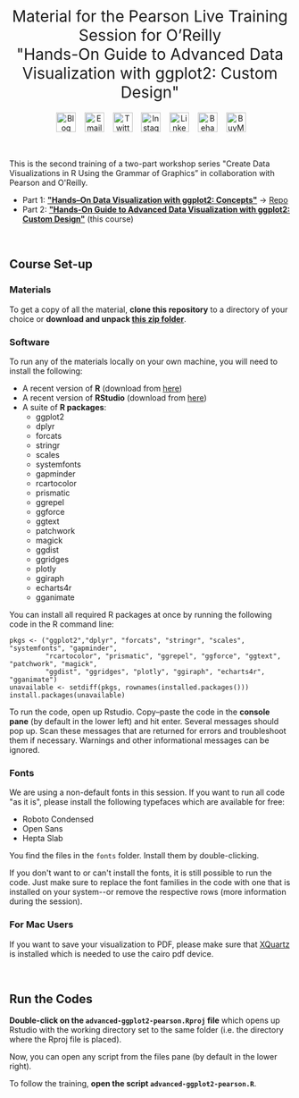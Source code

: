 <h1 style="font-weight:normal" align="center">
  Material for the Pearson Live Training Session for O’Reilly<br>"Hands-On Guide to Advanced Data Visualization with ggplot2: Custom Design"
</h1>

<div align="center">

&nbsp;&nbsp;&nbsp;
<a href="https://www.cedricscherer.com"><img border="0" alt="Blog" src="https://assets.dryicons.com/uploads/icon/svg/4926/home.svg" width="35" height="35"></a>&nbsp;&nbsp;&nbsp;
<a href="mailto:hello@cedricscherer.com"><img border="0" alt="Email" src="https://assets.dryicons.com/uploads/icon/svg/8009/02dc3a5c-6504-4347-85fb-3f510cfecc45.svg" width="35" height="35"></a>&nbsp;&nbsp;&nbsp;
<a href="https://twitter.com/CedScherer"><img border="0" alt="Twitter" src="https://assets.dryicons.com/uploads/icon/svg/8385/c23f7ffc-ca8d-4246-8978-ce9f6d5bcc99.svg" width="35" height="35"></a>&nbsp;&nbsp;&nbsp; 
<a href="https://www.instagram.com/cedscherer/"><img border="0" alt="Instagram" src="https://assets.dryicons.com/uploads/icon/svg/8330/62263227-bb78-4b42-a9a9-e222e0cc7b97.svg" width="35" height="35"></a>&nbsp;&nbsp;&nbsp;
<a href="https://www.linkedin.com/in/cedricpscherer/"><img border="0" alt="LinkedIn" src="https://assets.dryicons.com/uploads/icon/svg/8337/a347cd89-1662-4421-be90-58e5e8004eae.svg" width="35" height="35"></a>&nbsp;&nbsp;&nbsp;
<a href="https://www.behance.net/cedscherer"><img border="0" alt="Behance" src="https://assets.dryicons.com/uploads/icon/svg/8264/04073ce3-5b98-4f32-88d3-82b2ef828066.svg" width="35" height="35"></a>&nbsp;&nbsp;&nbsp;
<a href="https://www.buymeacoffee.com/z3tt"><img border="0" alt="BuyMeACoffee" src="https://www.buymeacoffee.com/assets/img/guidelines/logo-mark-3.svg" width="35" height="35"></a>&nbsp;&nbsp;&nbsp;

</div>
<br>


This is the second training of a two-part workshop series "Create Data Visualizations in R Using the Grammar of Graphics” in collaboration with Pearson and O'Reilly.

* Part 1: **["Hands–On Data Visualization with ggplot2: Concepts"](https://www.oreilly.com/live-events/hands-on-data-visualization-with-ggplot2-concepts/0636920089879/)** → [Repo](https://github.com/z3tt/fundamentals-ggplot2-pearson/)
* Part 2: **["Hands-On Guide to Advanced Data Visualization with ggplot2: Custom Design"](https://www.oreilly.com/live-events/hands-on-guide-to-advanced-data-visualization-with-ggplot2-custom-design/0636920092434/)** (this course)

<br>

## Course Set-up

### Materials

To get a copy of all the material, **clone this repository** to a directory of your choice or **download and unpack [this zip folder](https://github.com/z3tt/advanced-ggplot2-pearson/archive/refs/heads/main.zip)**. 
  
### Software

To run any of the materials locally on your own machine, you will need to install the following:

- A recent version of **R** (download from [here](https://cloud.r-project.org/)) 
- A recent version of **RStudio** (download from [here](https://rstudio.com/products/rstudio/download/#download))
- A suite of **R packages**:
  - ggplot2
  - dplyr
  - forcats
  - stringr
  - scales
  - systemfonts
  - gapminder
  - rcartocolor
  - prismatic
  - ggrepel
  - ggforce
  - ggtext
  - patchwork
  - magick
  - ggdist
  - ggridges
  - plotly
  - ggiraph
  - echarts4r
  - gganimate

You can install all required R packages at once by running the following code in the R command line:

```{r install, eval=FALSE, echo=TRUE}
pkgs <- ("ggplot2","dplyr", "forcats", "stringr", "scales", "systemfonts", "gapminder",
         "rcartocolor", "prismatic", "ggrepel", "ggforce", "ggtext",  "patchwork", "magick",
         "ggdist", "ggridges", "plotly", "ggiraph", "echarts4r", "gganimate")
unavailable <- setdiff(pkgs, rownames(installed.packages()))
install.packages(unavailable)
```

To run the code, open up Rstudio. Copy–paste the code in the **console pane** (by default in the lower left) and hit enter. Several messages should pop up. Scan these messages that are returned for errors and troubleshoot them if necessary. Warnings and other informational messages can be ignored.

### Fonts

We are using a non-default fonts in this session. If you want to run all code "as it is", please install the following typefaces which are available for free:

- Roboto Condensed
- Open Sans
- Hepta Slab

You find the files in the `fonts` folder. Install them by double-clicking.

If you don't want to or can't install the fonts, it is still possible to run the code. Just make sure to replace the font families in the code with one that is installed on your system--or remove the respective rows (more information during the session).

### For Mac Users

If you want to save your visualization to PDF, please make sure that [XQuartz](https://www.xquartz.org/) is installed which is needed to use the cairo pdf device.

<br>

## Run the Codes 

**Double-click on the `advanced-ggplot2-pearson.Rproj` file** which opens up Rstudio with the working directory set to the same folder (i.e. the directory where the Rproj file is placed). 

Now, you can open any script from the files pane (by default in the lower right). 

To follow the training, **open the script `advanced-ggplot2-pearson.R`**.
